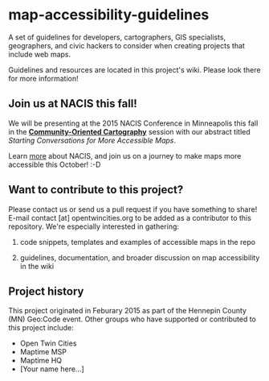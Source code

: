 # map-accessibility-guidelines
A set of guidelines for developers, cartographers, GIS specialists, geographers, and civic hackers to consider when creating projects that include web maps.

Guidelines and resources are located in this project's wiki.  Please look there for more information!

## Join us at NACIS this fall!
We will be presenting at the 2015 NACIS Conference in Minneapolis this fall in the **[Community-Oriented Cartography](http://sched.co/3l8M)** session with our abstract titled *Starting Conversations for More Accessible Maps*. 

Learn [more](http://nacis2015.sched.org) about NACIS, and join us on a journey to make maps more accessible this October! :-D

## Want to contribute to this project?
Please contact us or send us a pull request if you have something to share!  E-mail contact [at] opentwincities.org to be added as a contributor to this repository.  We're especially interested in gathering:

1) code snippets, templates and examples of accessible maps in the repo

2) guidelines, documentation, and broader discussion on map accessibility in the wiki


## Project history
This project originated in Feburary 2015 as part of the Hennepin County (MN) Geo:Code event.  Other groups who have supported or contributed to this project include:  
* Open Twin Cities  
* Maptime MSP  
* Maptime HQ  
* [Your name here...]
